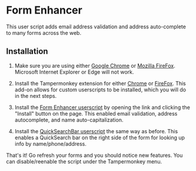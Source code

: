 # Form Enhancer

This user script adds email address validation and address auto-complete to many forms across the web.

## Installation

1. Make sure you are using either [Google Chrome](https://www.google.com/chrome/) or [Mozilla FireFox](https://www.mozilla.org/firefox). Microsoft Internet Explorer or Edge will not work.

2. Install the Tampermonkey extension for either [Chrome](https://chrome.google.com/webstore/detail/tampermonkey/dhdgffkkebhmkfjojejmpbldmpobfkfo?hl=en) or [FireFox](https://addons.mozilla.org/en-US/firefox/addon/tampermonkey/). This add-on allows for custom userscripts to be installed, which you will do in the next steps.

3. Install the [Form Enhancer userscript](https://github.com/hexarobi/tm-form-enhancer/raw/master/form-enhancer.user.js) by opening the link and clicking the "Install" button on the page. This enabled email validation, address autocomplete, and name auto-capitalization.

4. Install the [QuickSearchBar userscript](https://github.com/hexarobi/tm-form-enhancer/raw/master/tm-quicksearch-bar.user.js) the same way as before. This enables a QuickSearch bar on the right side of the form for looking up info by name/phone/address.

That's it! Go refresh your forms and you should notice new features. You can disable/reenable the script under the Tampermonkey menu.

